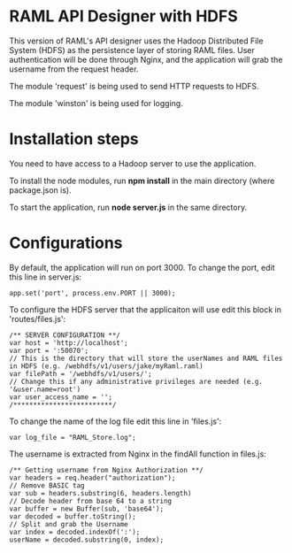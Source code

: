 RAML API Designer with HDFS
==========
This version of RAML's API designer uses the Hadoop Distributed File System (HDFS) as the persistence layer of storing RAML files.
User authentication will be done through Nginx, and the application will grab the username from the request header.

The module 'request' is being used to send HTTP requests to HDFS.

The module 'winston' is being used for logging.

Installation steps
=======
You need to have access to a Hadoop server to use the application.

To install the node modules, run **npm install** in the main directory (where package.json is).

To start the application, run **node server.js** in the same directory.

Configurations
=======
By default, the application will run on port 3000. To change the port, edit this line in server.js: 

```
app.set('port', process.env.PORT || 3000);
```

To configure the HDFS server that the applicaiton will use edit this block in 'routes/files.js':
```
/** SERVER CONFIGURATION **/
var host = 'http://localhost';
var port = ':50070';
// This is the directory that will store the userNames and RAML files in HDFS (e.g. /webhdfs/v1/users/jake/myRaml.raml)
var filePath = '/webhdfs/v1/users/';
// Change this if any administrative privileges are needed (e.g. '&user.name=root')
var user_access_name = '';
/*************************/
```

To change the name of the log file edit this line in 'files.js': 
```
var log_file = "RAML_Store.log";
```

The username is extracted from Nginx in the findAll function in files.js: 
```
/** Getting username from Nginx Authorization **/
var headers = req.header("authorization");
// Remove BASIC tag
var sub = headers.substring(6, headers.length)
// Decode header from base 64 to a string
var buffer = new Buffer(sub, 'base64');
var decoded = buffer.toString();
// Split and grab the Username
var index = decoded.indexOf(':');
userName = decoded.substring(0, index);
```







